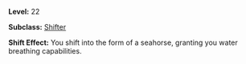 <!-- TITLE: Shift: Seahorse -->
<!-- SUBTITLE:  -->

**Level:** 22

**Subclass:** [Shifter](shifter)

**Shift Effect:** You shift into the form of a seahorse, granting you water breathing capabilities.